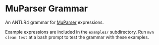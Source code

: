 # MuParser Grammar

An ANTLR4 grammar for [MuParser](http://beltoforion.de/article.php?a=muparser) expressions.

Example expressions are included in the `examples/` subdirectory.
Run `mvn clean test` at a bash prompt to test the grammar with these examples.